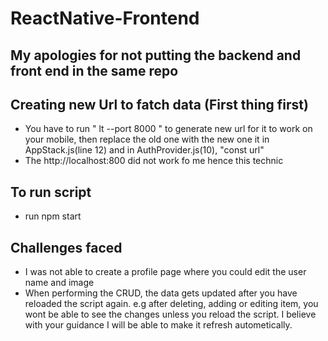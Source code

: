 # ReactNative-Frontend

## My apologies for not putting the backend and front end in the same repo

## Creating new Url to fatch data (First thing first)
- You have to run " lt --port 8000 " to generate new url for it to work on your mobile, then replace the old one with the new one it in AppStack.js(line 12) and in AuthProvider.js(10), "const url" 
- The http://localhost:800 did not work fo me hence this technic

## To run script
- run npm start

## Challenges faced
- I was not able to create a profile page where you could edit the user name and image
- When performing the CRUD, the data gets updated after you have reloaded the script again. 
e.g after deleting, adding or editing item, you wont be able to see the changes unless you reload the script. I believe with your guidance I will be able to make it refresh autometically.


